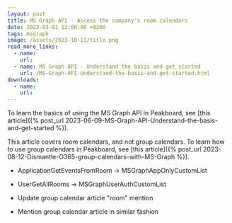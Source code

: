```yaml
---
layout: post
title: MS Graph API - Access the company's room calendars
date: 2023-03-01 12:00:00 +0200
tags: msgraph
image: /assets/2023-10-11/title.png
read_more_links:
  - name: 
    url: 
  - name: MS Graph API - Understand the basis and get started
    url: /MS-Graph-API-Understand-the-basis-and-get-started.html
downloads:
  - name: 
    url: 
---
```



To learn the basics of using the MS Graph API in Peakboard, see [this article]({% post_url 2023-06-09-MS-Graph-API-Understand-the-basis-and-get-started %}).

This article covers room calendars, and not group calendars. To learn how to use group calendars in Peakboard, see [this article]({% post_url 2023-08-12-Dismantle-O365-group-calendars-with-MS-Graph %}).

* ApplicationGetEventsFromRoom -> MSGraphAppOnlyCustomList
* UserGetAllRooms              -> MSGraphUserAuthCustomList

* Update group calendar article "room" mention
* Mention group calendar article in similar fashion